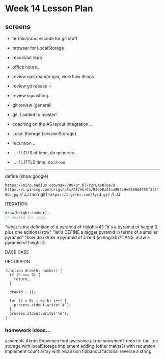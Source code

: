 # Week 14 Lesson Plan

## screens
- terminal and vscode for git stuff
- browser for LocalStorage
- recursion repo

- office hours...
- review upstream/origin, workflow things
- review git rebase -i
- review squashing...
- git review (general)
- git, I added to master!
- coaching on the AS layout integration...
- Local Storage (sessionStorage)
- recursion...
- ... if LOTS of time, do generics
- ... if LITTLE time, do `chown`


--------------------
define (show google)

`https://miro.medium.com/max/700/0*_bl7r2rQX48Toa7D`
`https://i.pinimg.com/originals/03/eb/0a/03eb0a21aa902c9e88b9d4785f35ff9d.jpg` // JJ (non gif)
`https://i.gifer.com/fyi4.gif` // JJ

ITERATION
```js
draw(height:number);
// nested for loop
```

"what is the definition of a pyramid of Height=4?
"it's a pyramid of height 3, plus one aditional row"
"let's DEFINE a bigger pyramid in terms of a smaller pyramid"
"how do i draw a pyramid of size 4 (in english)?" ANS: draw a pyramid of height 3

BASE CASE

RECURSION
```
function draw(h: number) {
  if (h === 0) {
    return;
  }

  draw(h - 1);

  for (i = 0; i <= h; i++) {
    process.stdout.write(`#`);
  }
  process.stdout.write('\n');
}
```

### homework ideas...

assemble Akron Snowmen
font awesome akron snowmen?
redo tic-tac-toe storage with localStorage
implement adding (other maths?) with recursion
implement count array with recursion
fibbanoci
factorial
reverse a string

